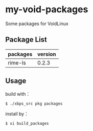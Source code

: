 # my-void-packages

Some packages for VoidLinux

## Package List

| packages                        | version                          |
|------------------------------|------------------------------|
| rime-ls                       |    0.2.3             |

## Usage

build with：

```
$ ./xbps_src pkg packages
```

install by：

```
$ xi build_packages 
```
